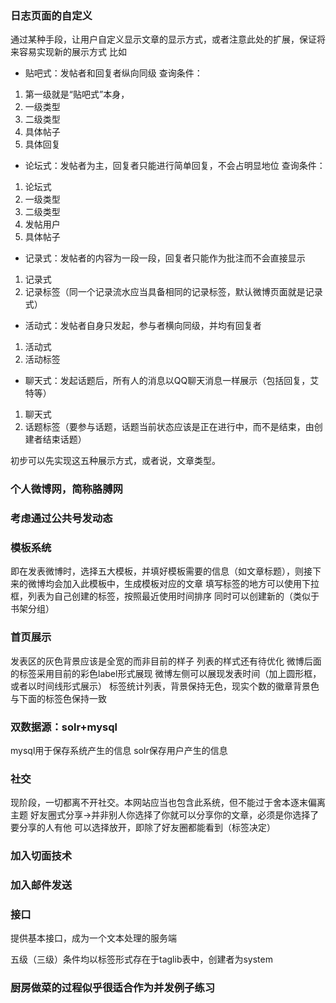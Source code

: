 ### 日志页面的自定义
通过某种手段，让用户自定义显示文章的显示方式，或者注意此处的扩展，保证将来容易实现新的展示方式
比如
- 贴吧式：发帖者和回复者纵向同级
查询条件：
1. 第一级就是“贴吧式”本身，
2. 一级类型
3. 二级类型
4. 具体帖子
5. 具体回复

- 论坛式：发帖者为主，回复者只能进行简单回复，不会占明显地位
查询条件：
1. 论坛式
2. 一级类型
3. 二级类型
4. 发帖用户
5. 具体帖子

- 记录式：发帖者的内容为一段一段，回复者只能作为批注而不会直接显示
1. 记录式
2. 记录标签（同一个记录流水应当具备相同的记录标签，默认微博页面就是记录式）

- 活动式：发帖者自身只发起，参与者横向同级，并均有回复者
1. 活动式
2. 活动标签

- 聊天式：发起话题后，所有人的消息以QQ聊天消息一样展示（包括回复，艾特等）
1. 聊天式
2. 话题标签（要参与话题，话题当前状态应该是正在进行中，而不是结束，由创建者结束话题）

初步可以先实现这五种展示方式，或者说，文章类型。

### 个人微博网，简称胳膊网

### 考虑通过公共号发动态

### 模板系统
即在发表微博时，选择五大模板，并填好模板需要的信息（如文章标题），则接下来的微博均会加入此模板中，生成模板对应的文章
填写标签的地方可以使用下拉框，列表为自己创建的标签，按照最近使用时间排序
同时可以创建新的（类似于书架分组）

### 首页展示
发表区的灰色背景应该是全宽的而非目前的样子
列表的样式还有待优化
微博后面的标签采用目前的彩色label形式展现
微博左侧可以展现发表时间（加上圆形框，或者以时间线形式展示）
标签统计列表，背景保持无色，现实个数的徽章背景色与下面的标签色保持一致

### 双数据源：solr+mysql
mysql用于保存系统产生的信息
solr保存用户产生的信息

### 社交
现阶段，一切都离不开社交。本网站应当也包含此系统，但不能过于舍本逐末偏离主题
好友圈式分享->并非别人你选择了你就可以分享你的文章，必须是你选择了要分享的人有他
可以选择放开，即除了好友圈都能看到（标签决定）

### 加入切面技术
### 加入邮件发送
### 接口
提供基本接口，成为一个文本处理的服务端

五级（三级）条件均以标签形式存在于taglib表中，创建者为system

### 厨房做菜的过程似乎很适合作为并发例子练习
